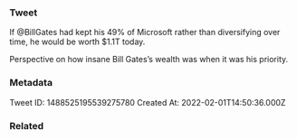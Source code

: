 ### Tweet
If @BillGates had kept his 49% of Microsoft rather than diversifying over time, he would be worth $1.1T today. 

Perspective on how insane Bill Gates’s wealth was when it was his priority.

### Metadata
Tweet ID: 1488525195539275780
Created At: 2022-02-01T14:50:36.000Z

### Related

